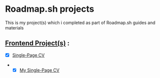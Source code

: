 # Roadmap.sh projects

This is my project(s) which i completed as part of Roadmap.sh guides and materials

## [Frontend Project(s)](https://roadmap.sh/projects/single-page-cv) :

- [x] [Single-Page CV](https://roadmap.sh/projects/single-page-cv)
- - [x] [My Single-Page CV](https://github.com/drimsk/roadmap.sh-projects-drimsk)

